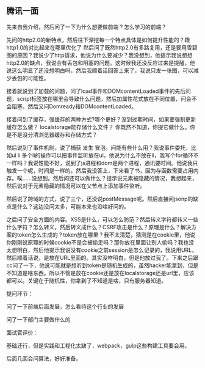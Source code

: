 ## 腾讯一面

先来自我介绍，然后问了一下为什么想要做前端？怎么学习的前端？

先问的http2.0的新特点，然后往下深挖每一个特点具体是如何提升性能的？跟http1.0的对比起来在哪里优化了
然后问了既然http2.0有多路复用，还是要用雪碧图的原因？我说少了http请求，他说为什么要减少？我没想到，他提示我说想想http2.0的缺点，我说会有丢包和阻塞的问题。这时候我还没反应过来是提醒，他说这么明显了还没想明白吗，然后我顺着话回答上来了，我说只发一张图，可以减少丢包的可能性。

接着就说到了加载的问题，问了load事件和DOMcontentLoaded事件的先后问题，script标签放在哪里会导致什么问题，然后加属性花式放在不同位置，问会不会阻塞。然后又问Domready和DOMcontentLoaded。

接着问到了缓存，强缓存的两种方式?哪个更好？没到过期时间，如果要强制更新缓存怎么做？
localstorage能存储什么文件？ 你既然不知道，你提它做什么。你是不是没分清浏览器缓存和存储方式？

然后说到了事件机制，说了捕获 发生 冒泡。问能有些什么用？我说事件委托，比如ul li 多个li的操作可以把事件监听放在ul，他说为什么不放在li，我写个for循环不一样吗？我说性能不好，说到了js进程和dom是两个进程，通讯要时间。他说我只触发一个呢，时间是一样的。然后我没答上，下来看了书，因为存函数需要占用内存。唉……没想到。然后问还可以做什么？提示说元素被隐藏的情况，我想起来，然后说对于元素隐藏的情况可以在父节点上添加事件监听。

然后说了跨域的方式，说了三个，还没说postMessage呢。然后直接问jsonp的缺点是什么？这边没问太多，可能本来也没啥好问的。

之后问了安全方面的内容。XSS是什么，可以怎么防范？然后转义字符都转义一些什么字符？怎么转义，然后转义成什么？CSRF攻击是什么？原理是什么？解决方案的token怎么生成的？token放在哪里？我不太清楚，猜测是在cookie里，他说你刚刚说原理的时候cookie不是会被偷走吗？那你放在里面让别人偷吗？我也没太想明白，然后他提示我说没有cookie之前session是怎么记录的，我说用URL，然后顺着话说，是放在URL里面的。其实没咋明白，但是他放过我了。下来之后跟cc问了一下，他说可能就是想听到token是随机生成的，虽然hacker能拿到，但是不知道是啥东西。所以不管是放在cookie还是放在localstorage还是url里，应该都可以。关键在于随机性，你拿到了不知道是啥，只有服务器知道。



提问环节：

问了一下前端后面发展，怎么看待这个行业的发展

问了一下部门主要做什么的 



面试官评价：

基础还行，但是实践和工程化太缺了，webpack，gulp这些构建工具要会用。

后面几面会问算法，好好准备。







